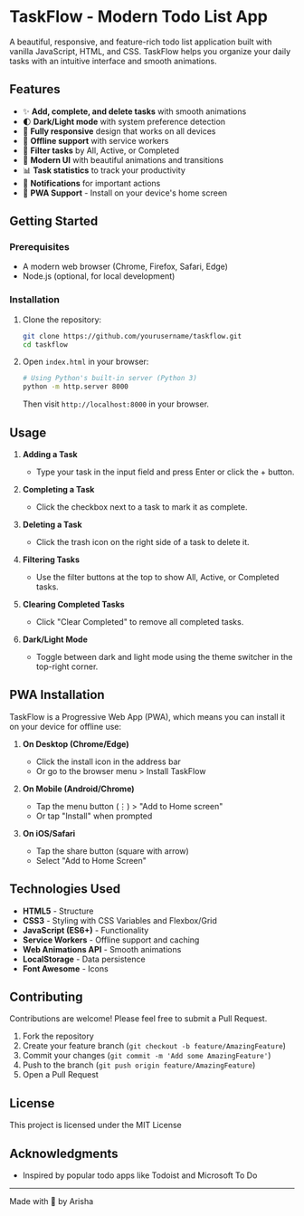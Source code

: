 # TaskFlow - Modern Todo List App

A beautiful, responsive, and feature-rich todo list application built with vanilla JavaScript, HTML, and CSS. TaskFlow helps you organize your daily tasks with an intuitive interface and smooth animations.


## Features

- ✨ **Add, complete, and delete tasks** with smooth animations
- 🌓 **Dark/Light mode** with system preference detection
- 📱 **Fully responsive** design that works on all devices
- 🔄 **Offline support** with service workers
- 📝 **Filter tasks** by All, Active, or Completed
- 🎨 **Modern UI** with beautiful animations and transitions
- 📊 **Task statistics** to track your productivity
- 🔔 **Notifications** for important actions
- 📲 **PWA Support** - Install on your device's home screen

## Getting Started

### Prerequisites

- A modern web browser (Chrome, Firefox, Safari, Edge)
- Node.js (optional, for local development)

### Installation

1. Clone the repository:
   ```bash
   git clone https://github.com/yourusername/taskflow.git
   cd taskflow
   ```

2. Open `index.html` in your browser:
   ```bash
   # Using Python's built-in server (Python 3)
   python -m http.server 8000
   ```
   Then visit `http://localhost:8000` in your browser.

## Usage

1. **Adding a Task**
   - Type your task in the input field and press Enter or click the + button.

2. **Completing a Task**
   - Click the checkbox next to a task to mark it as complete.

3. **Deleting a Task**
   - Click the trash icon on the right side of a task to delete it.

4. **Filtering Tasks**
   - Use the filter buttons at the top to show All, Active, or Completed tasks.

5. **Clearing Completed Tasks**
   - Click "Clear Completed" to remove all completed tasks.

6. **Dark/Light Mode**
   - Toggle between dark and light mode using the theme switcher in the top-right corner.

## PWA Installation

TaskFlow is a Progressive Web App (PWA), which means you can install it on your device for offline use:

1. **On Desktop (Chrome/Edge)**
   - Click the install icon in the address bar
   - Or go to the browser menu > Install TaskFlow

2. **On Mobile (Android/Chrome)**
   - Tap the menu button (⋮) > "Add to Home screen"
   - Or tap "Install" when prompted

3. **On iOS/Safari**
   - Tap the share button (square with arrow)
   - Select "Add to Home Screen"

## Technologies Used

- **HTML5** - Structure
- **CSS3** - Styling with CSS Variables and Flexbox/Grid
- **JavaScript (ES6+)** - Functionality
- **Service Workers** - Offline support and caching
- **Web Animations API** - Smooth animations
- **LocalStorage** - Data persistence
- **Font Awesome** - Icons

## Contributing

Contributions are welcome! Please feel free to submit a Pull Request.

1. Fork the repository
2. Create your feature branch (`git checkout -b feature/AmazingFeature`)
3. Commit your changes (`git commit -m 'Add some AmazingFeature'`)
4. Push to the branch (`git push origin feature/AmazingFeature`)
5. Open a Pull Request

## License

This project is licensed under the MIT License

## Acknowledgments

- Inspired by popular todo apps like Todoist and Microsoft To Do

---

Made with 🤍 by Arisha 
